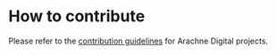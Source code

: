 # How to contribute

Please refer to the [contribution guidelines](https://github.com/arachne-threat-intel/thread/blob/main/CONTRIBUTING.md) for Arachne Digital projects.
